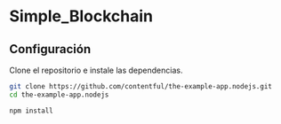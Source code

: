 # Simple_Blockchain

## Configuración

Clone el repositorio e instale las dependencias.

```bash
git clone https://github.com/contentful/the-example-app.nodejs.git
cd the-example-app.nodejs
```

```bash
npm install
```

